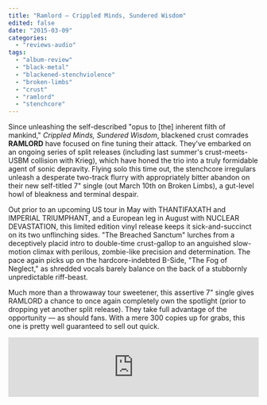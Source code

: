 ```yaml
---
title: "Ramlord – Crippled Minds, Sundered Wisdom"
edited: false
date: "2015-03-09"
categories:
  - "reviews-audio"
tags:
  - "album-review"
  - "black-metal"
  - "blackened-stenchviolence"
  - "broken-limbs"
  - "crust"
  - "ramlord"
  - "stenchcore"
---
```


Since unleashing the self-described "opus to \[the\] inherent filth of mankind," _Crippled Minds, Sundered Wisdom_, blackened crust comrades **RAMLORD** have focused on fine tuning their attack. They've embarked on an ongoing series of split releases (including last summer's crust-meets-USBM collision with Krieg), which have honed the trio into a truly formidable agent of sonic depravity. Flying solo this time out, the stenchcore irregulars unleash a desperate two-track flurry with appropriately bitter abandon on their new self-titled 7" single (out March 10th on Broken Limbs), a gut-level howl of bleakness and terminal despair.

Out prior to an upcoming US tour in May with THANTIFAXATH and IMPERIAL TRIUMPHANT, and a European leg in August with NUCLEAR DEVASTATION, this limited edition vinyl release keeps it sick-and-succinct on its two unflinching sides. "The Breached Sanctum" lurches from a deceptively placid intro to double-time crust-gallop to an anguished slow-motion climax with perilous, zombie-like precision and determination. The pace again picks up on the hardcore-indebted B-Side, "The Fog of Neglect," as shredded vocals barely balance on the back of a stubbornly unpredictable riff-beast.

Much more than a throwaway tour sweetener, this assertive 7" single gives RAMLORD a chance to once again completely own the spotlight (prior to dropping yet another split release). They take full advantage of the opportunity — as should fans. With a mere 300 copies up for grabs, this one is pretty well guaranteed to sell out quick.

<iframe style="border: 0; width: 100%; height: 120px;" src="https://bandcamp.com/EmbeddedPlayer/album=514541262/size=large/bgcol=ffffff/linkcol=0687f5/tracklist=false/artwork=small/transparent=true/" width="300" height="150" seamless=""><a href="http://ramlord.bandcamp.com/album/krieg-ramlord">Krieg / Ramlord by RAMLORD</a></iframe>

